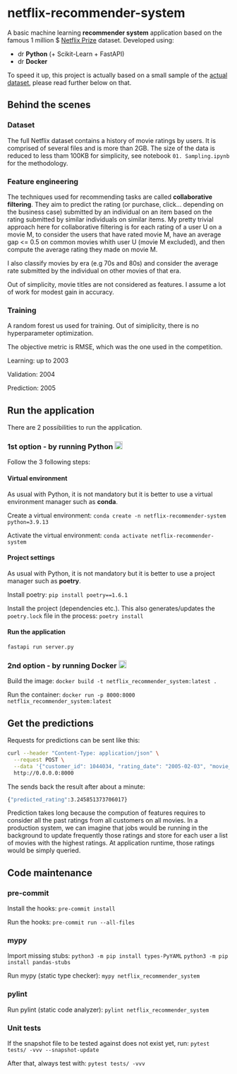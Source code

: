 # netflix-recommender-system

A basic machine learning **recommender system** application based on the famous 1 million $ [Netflix Prize](https://en.wikipedia.org/wiki/Netflix_Prize) dataset. Developed using:
- <img src="https://149860134.v2.pressablecdn.com/wp-content/uploads/pythoned.png" alt="drawing" width="14em;"/> **Python** (+ Scikit-Learn + FastAPI)
- <img src="https://static-00.iconduck.com/assets.00/docker-icon-icon-512x370-m2lt8o0b.png" alt="drawing" width="14em;"/> **Docker**

To speed it up, this project is actually based on a small sample of the [actual dataset](https://www.kaggle.com/datasets/netflix-inc/netflix-prize-data), please read further below on that.


## Behind the scenes

### Dataset

The full Netflix dataset contains a history of movie ratings by users. It is comprised of several files and is more than 2GB. The size of the data is reduced to less tham 100KB for simplicity, see notebook `01. Sampling.ipynb` for the methodology.

### Feature engineering

The techniques used for recommending tasks are called **collaborative filtering**. They aim to predict the rating  (or purchase, click... depending on the business case) submitted by an individual on an item based on the rating submitted by similar individuals on similar items. My pretty trivial approach here for collaborative filtering is for each rating of a user U on a movie M, to consider the users that have rated movie M, have an average gap <= 0.5 on common movies whith user U (movie M excluded), and then compute the average rating they made on movie M.

I also classify movies by era (e.g 70s and 80s) and consider the average rate submitted by the individual on other movies of that era.

Out of simplicity, movie titles are not considered as features. I assume a lot of work for modest gain in accuracy.

### Training

A random forest us used for training. Out of simiplicity, there is no hyperparameter optimization.

The objective metric is RMSE, which was the one used in the competition.

Learning: up to 2003

Validation: 2004

Prediction: 2005


## Run the application

There are 2 possibilities to run the application.

### 1st option - by running Python <img src="https://149860134.v2.pressablecdn.com/wp-content/uploads/pythoned.png" alt="drawing" width="18em;"/>

Follow the 3 following steps:

#### Virtual environment

As usual with Python, it is not mandatory but it is better to use a virtual environment manager such as **conda**.

Create a virtual environment:
`conda create -n netflix-recommender-system python=3.9.13`

Activate the virtual environment:
`conda activate netflix-recommender-system`

#### Project settings

As usual with Python, it is not mandatory but it is better to use a project manager such as **poetry**.

Install poetry:
`pip install poetry==1.6.1`

Install the project (dependencies etc.). This also generates/updates the `poetry.lock` file in the process:
`poetry install`

#### Run the application
`fastapi run server.py`

### 2nd option - by running Docker <img src="https://static-00.iconduck.com/assets.00/docker-icon-icon-512x370-m2lt8o0b.png" alt="drawing" width="18em;"/>

Build the image:
`docker build -t netflix_recommender_system:latest .`

Run the container:
`docker run -p 8000:8000 netflix_recommender_system:latest`


## Get the predictions

Requests for predictions can be sent like this:
```bash
curl --header "Content-Type: application/json" \
  --request POST \
  --data '{"customer_id": 1044034, "rating_date": "2005-02-03", "movie_id": 12031, "release_year": 2002, "title": "Scotland"}' \
  http://0.0.0.0:8000
```

The sends back the result after about a minute:
```bash
{"predicted_rating":3.245851373706017}
```

Prediction takes long because the compution of features requires to consider all the past ratings from all customers on all movies. In a production system, we can imagine that jobs would be running in the background to update frequently those ratings and store for each user a list of movies with the highest ratings. At application runtime, those ratings would be simply queried.

## Code maintenance

### pre-commit
Install the hooks:
`pre-commit install`

Run the hooks:
`pre-commit run --all-files`

### mypy
Import missing stubs:
`python3 -m pip install types-PyYAML`
`python3 -m pip install pandas-stubs`

Run mypy (static type checker):
`mypy netflix_recommender_system`

### pylint
Run pylint (static code analyzer):
`pylint netflix_recommender_system`

### Unit tests
If the snapshot file to be tested against does not exist yet, run:
`pytest tests/ -vvv --snapshot-update`

After that, always test with:
`pytest tests/ -vvv`
